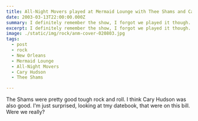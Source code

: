 ```yaml
---
title: All-Night Movers played at Mermaid Lounge with Thee Shams and Cary Hudson.
date: 2003-03-13T22:00:00.000Z
summary: I definitely remember the show, I forgot we played it though.
excerpt: I definitely remember the show, I forgot we played it though.
image: ./static/img/rock/anm-cover-020803.jpg
tags:
  - post
  - rock
  - New Orleans
  - Mermaid Lounge
  - All-Night Movers
  - Cary Hudson
  - Thee Shams

---
```


The Shams were pretty good tough rock and roll. I think Cary Hudson was also good. I'm just surprised, looking at tmy datebook, that were on this bill. Were we really?